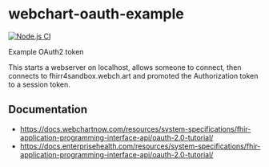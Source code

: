 # webchart-oauth-example

[![Node.js CI](https://github.com/mieweb/webchart-oauth-example/actions/workflows/node.js.yml/badge.svg)](https://github.com/mieweb/webchart-oauth-example/actions/workflows/node.js.yml)


Example OAuth2 token

This starts a webserver on localhost, allows someone to connect, then connects to fhirr4sandbox.webch.art and promoted the Authorization token to a session token.


## Documentation

* https://docs.webchartnow.com/resources/system-specifications/fhir-application-programming-interface-api/oauth-2.0-tutorial/
* https://docs.enterprisehealth.com/resources/system-specifications/fhir-application-programming-interface-api/oauth-2.0-tutorial/
